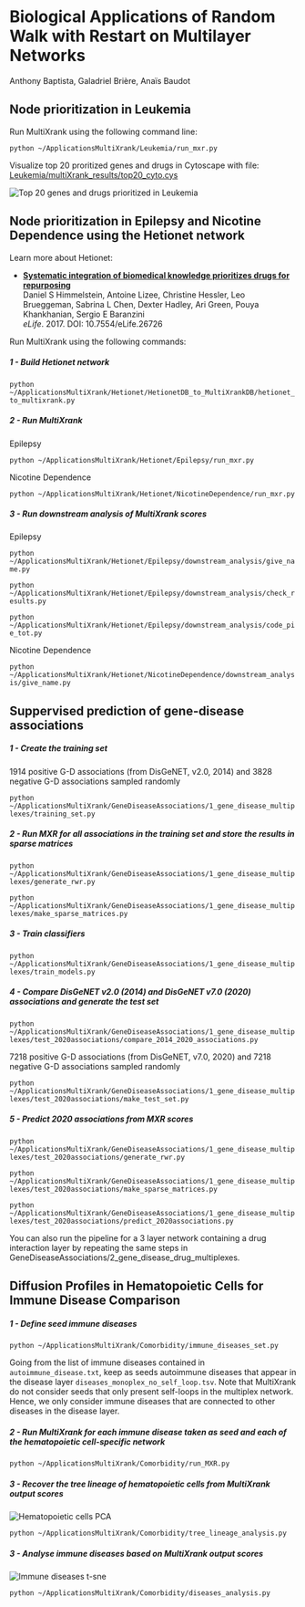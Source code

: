 # Biological Applications of Random Walk with Restart on Multilayer Networks
Anthony Baptista, Galadriel Brière, Anaïs Baudot

## Node prioritization in Leukemia

Run MultiXrank using the following command line:

```python ~/ApplicationsMultiXrank/Leukemia/run_mxr.py``` 

Visualize top 20 proritized genes and drugs in Cytoscape with file: [Leukemia/multiXrank_results/top20_cyto.cys](Leukemia/multiXrank_results/top20_cyto.cys)

<div style="max-width:80%;"><img src="Leukemia/multiXrank_results/top20.png" alt="Top 20 genes and drugs prioritized in Leukemia"></div>

## Node prioritization in Epilepsy and Nicotine Dependence using the Hetionet network

Learn more about Hetionet:

+ [**Systematic integration of biomedical knowledge prioritizes drugs for repurposing**](https://doi.org/10.7554/eLife.26726)<br>
  Daniel S Himmelstein, Antoine Lizee, Christine Hessler, Leo Brueggeman, Sabrina L Chen, Dexter Hadley, Ari Green, Pouya Khankhanian, Sergio E Baranzini<br>
  _eLife_. 2017. DOI: 10.7554/eLife.26726

Run MultiXrank using the following commands:

##### 1 - Build Hetionet network

```python ~/ApplicationsMultiXrank/Hetionet/HetionetDB_to_MultiXrankDB/hetionet_to_multixrank.py``` 

##### 2 - Run MultiXrank

Epilepsy

```python ~/ApplicationsMultiXrank/Hetionet/Epilepsy/run_mxr.py``` 

Nicotine Dependence

```python ~/ApplicationsMultiXrank/Hetionet/NicotineDependence/run_mxr.py``` 


##### 3 - Run downstream analysis of MultiXrank scores

Epilepsy

```python ~/ApplicationsMultiXrank/Hetionet/Epilepsy/downstream_analysis/give_name.py``` 

```python ~/ApplicationsMultiXrank/Hetionet/Epilepsy/downstream_analysis/check_results.py```

```python ~/ApplicationsMultiXrank/Hetionet/Epilepsy/downstream_analysis/code_pie_tot.py``` 

Nicotine Dependence

```python ~/ApplicationsMultiXrank/Hetionet/NicotineDependence/downstream_analysis/give_name.py``` 

## Suppervised prediction of gene-disease associations

##### 1 - Create the training set
1914 positive G-D associations (from DisGeNET, v2.0, 2014) and 3828 negative G-D associations sampled randomly

```python ~/ApplicationsMultiXrank/GeneDiseaseAssociations/1_gene_disease_multiplexes/training_set.py``` 

##### 2 - Run MXR for all associations in the training set and store the results in sparse matrices

```python ~/ApplicationsMultiXrank/GeneDiseaseAssociations/1_gene_disease_multiplexes/generate_rwr.py```

```python ~/ApplicationsMultiXrank/GeneDiseaseAssociations/1_gene_disease_multiplexes/make_sparse_matrices.py```

##### 3 - Train classifiers

```python ~/ApplicationsMultiXrank/GeneDiseaseAssociations/1_gene_disease_multiplexes/train_models.py```

##### 4 - Compare DisGeNET v2.0 (2014) and DisGeNET v7.0 (2020) associations and generate the test set

```python ~/ApplicationsMultiXrank/GeneDiseaseAssociations/1_gene_disease_multiplexes/test_2020associations/compare_2014_2020_associations.py```

7218 positive G-D associations (from DisGeNET, v7.0, 2020) and 7218 negative G-D associations sampled randomly

```python ~/ApplicationsMultiXrank/GeneDiseaseAssociations/1_gene_disease_multiplexes/test_2020associations/make_test_set.py```

##### 5 - Predict 2020 associations from MXR scores

```python ~/ApplicationsMultiXrank/GeneDiseaseAssociations/1_gene_disease_multiplexes/test_2020associations/generate_rwr.py```

```python ~/ApplicationsMultiXrank/GeneDiseaseAssociations/1_gene_disease_multiplexes/test_2020associations/make_sparse_matrices.py```

```python ~/ApplicationsMultiXrank/GeneDiseaseAssociations/1_gene_disease_multiplexes/test_2020associations/predict_2020associations.py```

You can also run the pipeline for a 3 layer network containing a drug interaction layer by repeating the same steps in GeneDiseaseAssociations/2_gene_disease_drug_multiplexes.

## Diffusion Profiles in Hematopoietic Cells for Immune Disease Comparison 

##### 1 - Define seed immune diseases

```python ~/ApplicationsMultiXrank/Comorbidity/immune_diseases_set.py```

Going from the list of immune diseases contained in `autoimmune_disease.txt`, keep as seeds autoimmune diseases that appear in the disease layer `diseases_monoplex_no_self_loop.tsv`. Note that MultiXrank do not consider seeds that only present self-loops in the multiplex network. Hence, we only consider immune diseases that are connected to other diseases in the disease layer.

##### 2 - Run MultiXrank for each immune disease taken as seed and each of the hematopoietic cell-specific network

```python ~/ApplicationsMultiXrank/Comorbidity/run_MXR.py```

##### 3 - Recover the tree lineage of hematopoietic cells from MultiXrank output scores

<div style="max-width:80%;"><img src="Comorbidity/results/plots/all_integrated_cells_pca.svg" alt="Hematopoietic cells PCA"></div>

```python ~/ApplicationsMultiXrank/Comorbidity/tree_lineage_analysis.py```

##### 3 - Analyse immune diseases based on MultiXrank output scores


<div style="max-width:80%;"><img src="Comorbidity/results/plots/integrated_tsne_diseases.svg" alt="Immune diseases t-sne"></div>

```python ~/ApplicationsMultiXrank/Comorbidity/diseases_analysis.py```
